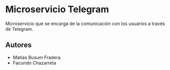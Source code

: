 # Microservicio Telegram

Microservicio que se encarga de la comunicación con los usuarios a través de Telegram.

## Autores

- Matías Busum Fradera
- Facundo Chazarreta